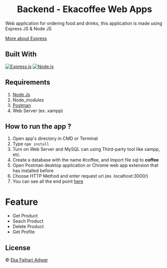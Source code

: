 <h1 align="center">Backend - Ekacoffee Web Apps</h1>

Web application for ordering food and drinks,
this application is made using Express JS & Node JS

[More about Express](https://en.wikipedia.org/wiki/Express.js)

## Built With

[![Express.js](https://img.shields.io/badge/Express.js-4.x-orange.svg?style=rounded-square)](https://expressjs.com/en/starter/installing.html)
[![Node.js](https://img.shields.io/badge/Node.js-v.12.13-green.svg?style=rounded-square)](https://nodejs.org/)

## Requirements

1. <a href="https://nodejs.org/en/download/">Node Js</a>
2. Node_modules
3. <a href="https://www.getpostman.com/">Postman</a>
4. Web Server (ex. xampp)

## How to run the app ?

1. Open app's directory in CMD or Terminal
2. Type `npm install`
3. Turn on Web Server and MySQL can using Third-party tool like xampp, etc.
4. Create a database with the name #coffee, and Import file sql to **coffee**
5. Open Postman desktop application or Chrome web app extension that has installed before
6. Choose HTTP Method and enter request url.(ex. localhost:3000/)
7. You can see all the end point [here](https://documenter.getpostman.com/view/4900367/UVkiTys6)

# Feature

<ul>
<li>Get Product</li>
<li>Seach Product</li>
<li>Delete Product</li>
<li>Get Profile</li>
</ul>

## License

© [Eka Fajhari Adwar](https://www.instagram.com/ekaadwar/)

